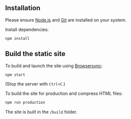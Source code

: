 ## Installation

Please ensure [Node.js](https://nodejs.org/) and [Git](https://git-scm.com/) are installed on your system.


Install dependencies:

```bash
npm install
```

## Build the static site

To build and launch the site using [Browsersync](https://www.browsersync.io/):

```bash
npm start
```

(Stop the server with `Ctrl+C`.)

To build the site for production and compress HTML files:

```bash
npm run production
```

The site is built in the `/build` folder.